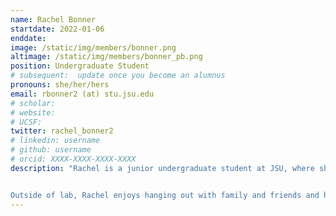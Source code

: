 ```yaml
---
name: Rachel Bonner
startdate: 2022-01-06
enddate:
image: /static/img/members/bonner.png
altimage: /static/img/members/bonner_pb.png
position: Undergraduate Student
# subsequent:  update once you become an alumnus
pronouns: she/her/hers
email: rbonner2 (at) stu.jsu.edu
# scholar: 
# website: 
# UCSF: 
twitter: rachel_bonner2
# linkedin: username
# github: username
# orcid: XXXX-XXXX-XXXX-XXXX
description: "Rachel is a junior undergraduate student at JSU, where she is majoring in Biology and is on the pre-med track. In the Bagley Lab, Rachel works on applying techniques in ecological niche modeling to predict the past, present, and future distributional areas of species. She has been working on ENM of _Hydrocotyle bonariensis_ Comm. ex Lam., a perennial flowering plant with a creeping habit from family Araliaceae that is native to dunes and other coastal areas around the globe, including sandy dunes of the southeastern US. Rachel's work is inserted within a broader ENM project predicting responses of Alabama's coastal dune plant species to global climate change.


Outside of lab, Rachel enjoys hanging out with family and friends and her dog, Lucy."
---
```

